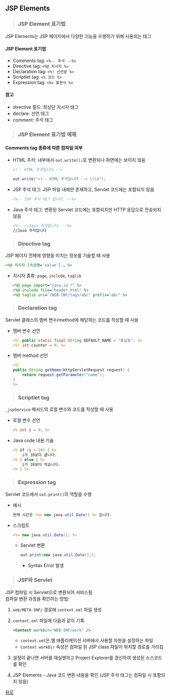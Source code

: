 ## JSP Elements
> ### JSP Element 표기법
JSP Elements는 JSP 페이지에서 다양한 기능을 수행하기 위해 사용되는 태그

#### JSP Element 표기법
- Comments tag: `<%-- 주석 --%>`
- Directive tag: `<%@ 지시자 %>`
- Declaration tag: `<%! 선언문 %>`
- Scriptlet tag: `<% 코드 %>`
- Expression tag: `<%= 표현식 %>`

#### 참고
- directive 필드: 최상단 지시자 태그
- declare: 선언 태그
- comment: 주석 태그

> ### JSP Element 표기법 예제
#### Comments tag 종류에 따른 컴파일 여부
- HTML 주석: 내부에서 `out.write();`로 변환되나 화면에는 보이지 않음
    ```html
    <!-- HTML 주석입니다 -->
    ```
    ```java
    out.write("<!-- HTML 주석입니다 --> \r\n");
    ```

- JSP 주석 태그: JSP 파일 내에만 존재하고, Servlet 코드에는 포함되지 않음
    ```jsp
    <%-- JSP 주석 태그 입니다. --%>
    ```

- Java 주석 태그: 변환된 Servlet 코드에는 포함되지만 HTTP 응답으로 전송되지 않음
    ```jsp
    <%-- //Java 주석입니다. --%>
    //Java 주석입니다
    ```

> ### Directive tag
JSP 페이지 전체에 영향을 미치는 정보를 기술할 때 사용
```jsp
<%@ 지시자 [속성명='value'] … %>
```
- 지시자 종류: `page`, `include`, `taglib`
    ```jsp
    <%@ page import="java.io.*" %>
    <%@ include file="header.html" %>
    <%@ taglib uri="/WEB-INF/tags/abc" prefix="abc" %>
    ```

> ### Declaration tag
Servlet 클래스의 멤버 변수/method에 해당하는 코드를 작성할 때 사용
- 멤버 변수 선언
    ```jsp
    <%! public static final String DEFAULT_NAME = "홍길동"; %>
    <%! int counter = 0; %>
    ```

- 멤버 method 선언
    ```jsp
    <%! 
    public String getName(HttpServletRequest request) {
        return request.getParameter("name");
    }
    %>
    ```

> ### Scriptlet tag
`_jspService` 메서드의 로컬 변수와 코드를 작성할 때 사용
- 로컬 변수 선언
    ```jsp
    <% int i = 0; %>
    ```

- Java code 내용 기술
    ```jsp
    <% if (i > 10) { %>
        i가 10보다 큽니다.
    <% } else { %>
        i가 10보다 작습니다.
    <% } %>
    ```

> ### Expression tag
Servlet 코드에서 `out.print()`의 역할을 수행
- 예시
    ```jsp
    현재 시간은 <%= new java.util.Date() %> 입니다.
    ```

- 스크립트
    ```jsp
    <%= new java.util.Date(); %>
    ```
    - Servlet 변환
        ```java
        out.print(new java.util.Date(););
        ```
        - Syntax Error 발생

> ### JSP와 Servlet
JSP 컴파일 시 Servlet으로 변환되어 서비스됨</br>
컴파일 변환 과정을 확인하는 방법:
1. `web/META-INF/` 경로에 `context.xml` 파일 생성
2. `context.xml` 파일에 다음과 같이 기록
    ```xml
    <Context workDir="WEB-INF/work" />
    ```
    - `context.xml`은 웹 애플리케이션 서버에서 사용할 자원을 설정하는 파일
    - `Context workDir` 속성은 컴파일 된 JSP class 파일이 위치할 경로를 가리킴

3. 설정이 끝나면 서버를 재실행하고 Project Explorer를 갱신하여 생성된 소스코드를 확인
4. JSP Elements - Java 코드 변환 내용을 확인 (JSP 주석 태그는 컴파일 시 포함되지 않음)

[뒤로](./ServletJSP.md)
